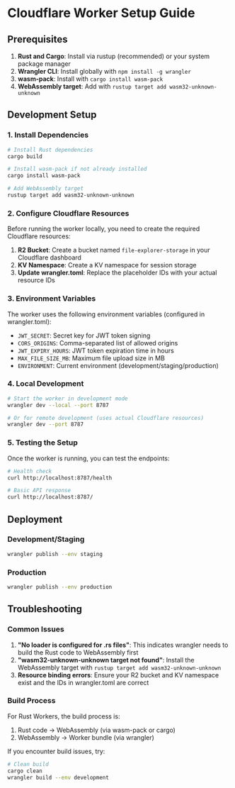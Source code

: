 # Cloudflare Worker Setup Guide

## Prerequisites

1. **Rust and Cargo**: Install via rustup (recommended) or your system package manager
2. **Wrangler CLI**: Install globally with `npm install -g wrangler`
3. **wasm-pack**: Install with `cargo install wasm-pack`
4. **WebAssembly target**: Add with `rustup target add wasm32-unknown-unknown`

## Development Setup

### 1. Install Dependencies

```bash
# Install Rust dependencies
cargo build

# Install wasm-pack if not already installed
cargo install wasm-pack

# Add WebAssembly target
rustup target add wasm32-unknown-unknown
```

### 2. Configure Cloudflare Resources

Before running the worker locally, you need to create the required Cloudflare resources:

1. **R2 Bucket**: Create a bucket named `file-explorer-storage` in your Cloudflare dashboard
2. **KV Namespace**: Create a KV namespace for session storage
3. **Update wrangler.toml**: Replace the placeholder IDs with your actual resource IDs

### 3. Environment Variables

The worker uses the following environment variables (configured in wrangler.toml):

- `JWT_SECRET`: Secret key for JWT token signing
- `CORS_ORIGINS`: Comma-separated list of allowed origins
- `JWT_EXPIRY_HOURS`: JWT token expiration time in hours
- `MAX_FILE_SIZE_MB`: Maximum file upload size in MB
- `ENVIRONMENT`: Current environment (development/staging/production)

### 4. Local Development

```bash
# Start the worker in development mode
wrangler dev --local --port 8787

# Or for remote development (uses actual Cloudflare resources)
wrangler dev --port 8787
```

### 5. Testing the Setup

Once the worker is running, you can test the endpoints:

```bash
# Health check
curl http://localhost:8787/health

# Basic API response
curl http://localhost:8787/
```

## Deployment

### Development/Staging
```bash
wrangler publish --env staging
```

### Production
```bash
wrangler publish --env production
```

## Troubleshooting

### Common Issues

1. **"No loader is configured for .rs files"**: This indicates wrangler needs to build the Rust code to WebAssembly first
2. **"wasm32-unknown-unknown target not found"**: Install the WebAssembly target with `rustup target add wasm32-unknown-unknown`
3. **Resource binding errors**: Ensure your R2 bucket and KV namespace exist and the IDs in wrangler.toml are correct

### Build Process

For Rust Workers, the build process is:
1. Rust code → WebAssembly (via wasm-pack or cargo)
2. WebAssembly → Worker bundle (via wrangler)

If you encounter build issues, try:
```bash
# Clean build
cargo clean
wrangler build --env development
```